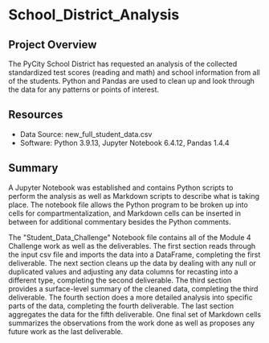 # School_District_Analysis

## Project Overview
The PyCity School District has requested an analysis of the collected standardized test scores (reading and math) and school information from all of the students. Python and Pandas are used to clean up and look through the data for any patterns or points of interest.

## Resources
- Data Source: new_full_student_data.csv
- Software: Python 3.9.13, Jupyter Notebook 6.4.12, Pandas 1.4.4

## Summary
A Jupyter Notebook was established and contains Python scripts to perform the analysis as well as Markdown scripts to describe what is taking place. The notebook file allows the Python program to be broken up into cells for compartmentalization, and Markdown cells can be inserted in between for additional commentary besides the Python comments.

The "Student_Data_Challenge" Notebook file contains all of the Module 4 Challenge work as well as the deliverables. The first section reads through the input csv file and imports the data into a DataFrame, completing the first deliverable. The next section cleans up the data by dealing with any null or duplicated values and adjusting any data columns for recasting into a different type, completing the second deliverable. The third section provides a surface-level summary of the cleaned data, completing the third deliverable. The fourth section does a more detailed analysis into specific parts of the data, completing the fourth deliverable. The last section aggregates the data for the fifth deliverable. One final set of Markdown cells summarizes the observations from the work done as well as proposes any future work as the last deliverable.